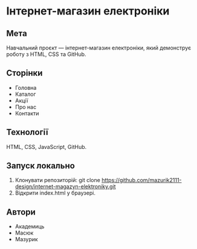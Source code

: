 # Інтернет-магазин електроніки

## Мета
Навчальний проєкт — інтернет-магазин електроніки, який демонструє роботу з HTML, CSS та GitHub.

## Сторінки
- Головна
- Каталог
- Акції
- Про нас
- Контакти

## Технології
HTML, CSS, JavaScript, GitHub.

## Запуск локально
1. Клонувати репозиторій:
   git clone https://github.com/mazurik2111-design/internet-magazyn-elektroniky.git
2. Відкрити index.html у браузері.

## Автори
- Академиць
- Масюк
- Мазурик